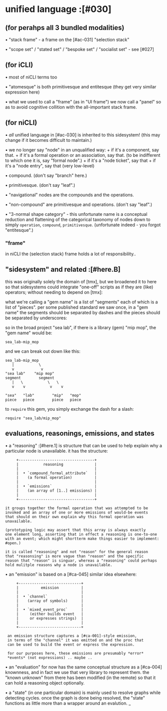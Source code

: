# unified language :[#030]

## (for perahps all 3 bundled modalities)

  • "stack frame" - a frame on the [#ac-031] "selection stack"

  • "scope set" / "stated set" / "bespoke set" / "socialist set" - see [#027]


## (for iCLI)

  • most of niCLI terms too

  • "atomesque" is both primitivesque and entitesque
    (they get very similar expression here)

  • what we used to call a "frame" (as in "UI frame") we now call a
    "panel" so as to avoid cognitive collition with the all-important
    stack frame.




## (for niCLI)

  • *all* unified language in [#ac-030] is inherited to this sidesystem!
    (this may change if it becomes difficult to maintain.)

  • we no longer say "node" in an unqualified way:
    + if it's a component, say that.
    + if it's a formal operation or an association, say that.
      (to be indifferent to which one it is, say "formal node".)
    + if it's a "node ticket", say that
    + if it's a "node entry", say that (very low-level)

  • compound. (don't say "branch" here.)

  • primitivesque. (don't say "leaf".)

  • "navigational" nodes are the compounds and the operations.

  • "non-compound" are primitivesque and operations. (don't say "leaf".)

  • "3-normal shape category" - this unfortunate name is a conceptual
    reduction and flattening of the categorical taxonomy of nodes down
    to simply `operation`, `compound`, `primitivesque`.
    (unfortunate indeed - you forgot "entitesque".)




### "frame"

in niCLI the (selection stack) frame holds a lot of responsibility..




## "sidesystem" and related  :[#here.B]

this was originally solely the domain of [tmx], but we broadened it
to here so that sidesystems could integrate "one-off" scripts as
if they are (like) operators; without needing to depend on [tmx]:

what we're calling a "gem name" is a list of "segments" each of which
is a list of "pieces". per some published standard we saw once, in a
"gem name" the segments should be separated by dashes and the pieces
should be separated by underscores:

so in the broad project "sea lab", if there is a library (gem)
"mip mop", the "gem name" would be:

    sea_lab-mip_mop

and we can break out down like this:

    sea_lab-mip_mop
       |           \
       v            v
    "sea lab"    "mip mop"
    segment        segment
       |   \           \   \
       v    v           v    v

    "sea"   "lab"        "mip"   "mop"
    piece   piece        piece   piece


to `require` this gem, you simply exchange the dash for a slash:

    require "sea_lab/mip_mop"




## evaluations, reasonings, emissions, and states

  • a "reasoning" :[#here.1] is structure that can be used to help explain
    why a particular node is unavailable. it has the structure:

         +----------------------------------+
         |           reasoning              |
         |                                  |
         |  • `compound_formal_attribute`   |
         |    (a formal operation)          |
         |                                  |
         |  • `emissions`                   |
         |    (an array of [1..] emissions) |
         |                                  |
         +----------------------------------+

    it groups together the formal operation that was attempted to be
    invoked and an array of one or more emissions of would-be events
    that should on their own explain why this formal operation was
    unavailable.

    (prototyping logic may assert that this array is always exactly
    one element long, asserting that in effect a reasoning is one-to-one
    with an event; which might shortterm make things easier to implement:
    #open.)

    it is called "reasoning" and not "reason" for the general reason
    that "reasonsing" is more vague than "reason" and the specific
    reason that "reason" is singuar, whereas a "reasoning" could perhaps
    hold mulitple reasons why a node is unavailable.



   • an "emission" is based on a [#ca-045] similar idea elsewhere:

         +----------------------------+
         |          emission          |
         |                            |
         |  • `channel`               |
         |    (array of symbols)      |
         |                            |
         |  • `mixed_event_proc`      |
         |     (either builds event   |
         |     or expresses strings)  |
         |                            |
         +----------------------------+

     an emission structure captures a [#ca-001]-style emission,
     in terms of the "channel" it was emitted on and the proc that
     can be used to build the event or express the expression.

     for our purposes here, these emissions are presumably *error*
     *events* (not expressions) .. maybe ..




  • an "evaluation" for now has the same conceptual structure as a
    [#ca-004] knownness, and in fact we use that very library to
    represent them. the "known unknown" from there has been modified
    (in the remote) so that it can hold a reasoning object optionally.




  • a "state" (in one particular domain) is mainly used to resolve
    graphs while detecting cycles. once the graph is done being
    resolved, the "state" functions as little more than a wrapper
    around an evalution.
_
